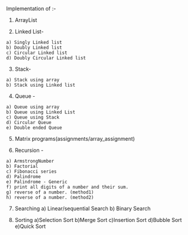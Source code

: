 Implementation of :-
  1. ArrayList
     
  2. Linked List-
     
    a) Singly Linked list
    b) Doubly Linked list
    c) Circular Linked list
    d) Doubly Circular Linked list
   
  3. Stack-
     
    a) Stack using array
    b) Stack using Linked list

  4. Queue -
     
    a) Queue using array
    b) Queue using Linked List
    c) Queue using Stack
    d) Circular Queue
    e) Double ended Queue

  5. Matrix programs(assignments/array_assignment)
    
  6.  Recursion -
     
    a) ArmstrongNumber
    b) Factorial 
    c) Fibonacci series
    d) Palindrome
    e) Palindrome - Generic
    f) print all digits of a number and their sum.
    g) reverse of a number. (method1)
    h) reverse of a number. (method2)

  7. Searching
     a) Linear/sequential Search
     b) Binary Search
     
  9. Sorting
     a)Selection Sort
     b)Merge Sort
     c)Insertion Sort
     d)Bubble Sort
     e)Quick Sort

  
